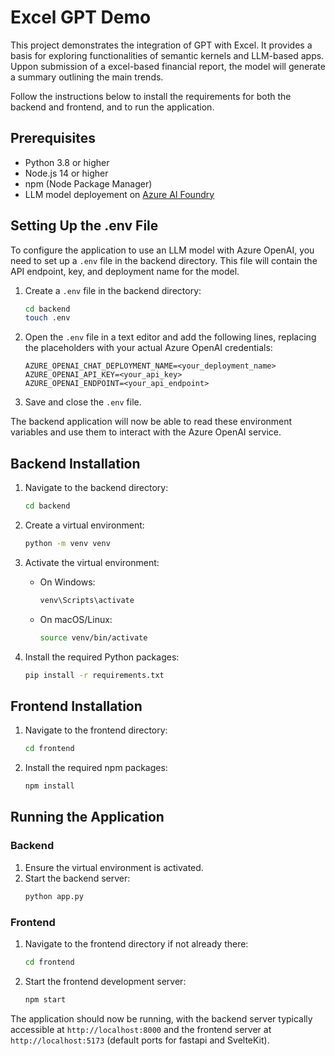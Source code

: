 # Excel GPT Demo

This project demonstrates the integration of GPT with Excel. It provides a basis for exploring functionalities of semantic kernels and LLM-based apps. Uppon submission of a excel-based financial report, the model will generate a summary outlining the main trends. 


Follow the instructions below to install the requirements for both the backend and frontend, and to run the application.

## Prerequisites

- Python 3.8 or higher
- Node.js 14 or higher
- npm (Node Package Manager)
- LLM model deployement on [Azure AI Foundry](https://www.ai.azure.com)

## Setting Up the .env File

To configure the application to use an LLM model with Azure OpenAI, you need to set up a `.env` file in the backend directory. This file will contain the API endpoint, key, and deployment name for the model.

1. Create a `.env` file in the backend directory:
    ```sh
    cd backend
    touch .env
    ```

2. Open the `.env` file in a text editor and add the following lines, replacing the placeholders with your actual Azure OpenAI credentials:
    ```env
    AZURE_OPENAI_CHAT_DEPLOYMENT_NAME=<your_deployment_name>
    AZURE_OPENAI_API_KEY=<your_api_key>
    AZURE_OPENAI_ENDPOINT=<your_api_endpoint>
    ```

3. Save and close the `.env` file.

The backend application will now be able to read these environment variables and use them to interact with the Azure OpenAI service.

## Backend Installation

1. Navigate to the backend directory:
    ```sh
    cd backend
    ```

2. Create a virtual environment:
    ```sh
    python -m venv venv
    ```

3. Activate the virtual environment:

    - On Windows:
        ```sh
        venv\Scripts\activate
        ```
    - On macOS/Linux:
        ```sh
        source venv/bin/activate
        ```

4. Install the required Python packages:
    ```sh
    pip install -r requirements.txt
    ```

## Frontend Installation

1. Navigate to the frontend directory:
    ```sh
    cd frontend
    ```

2. Install the required npm packages:
    ```sh
    npm install
    ```

## Running the Application

### Backend

1. Ensure the virtual environment is activated.
2. Start the backend server:
    ```sh
    python app.py
    ```

### Frontend

1. Navigate to the frontend directory if not already there:
    ```sh
    cd frontend
    ```

2. Start the frontend development server:
    ```sh
    npm start
    ```

The application should now be running, with the backend server typically accessible at `http://localhost:8000` and the frontend server at `http://localhost:5173` (default ports for fastapi and SvelteKit).
